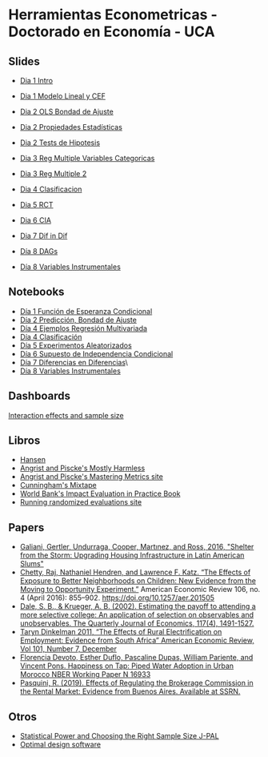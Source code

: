 # Herramientas Econometricas - Doctorado en Economía - UCA 

## Slides 
* [Dia 1 Intro ](slides/intro/intro.pdf)
* [Dia 1 Modelo Lineal y CEF](slides/cef/cef.pdf)
* [Dia 2 OLS Bondad de Ajuste](slides/regresion/regresion.pdf)
* [Dia 2 Propiedades Estadísticas](slides/regresion/regresion_propiedades_estadisticas.pdf)
* [Dia 2 Tests de Hipotesis](slides/regresion/test_hipotesis.pdf)

* [Dia 3 Reg Multiple Variables Categoricas](slides/regresion_multiple/reg_categoricas_como_explicativas.pdf)

* [Dia 3 Reg Multiple 2](slides/regresion_multiple/reg_multiple.pdf)

* [Dia 4 Clasificacion](https://github.com/rpasquini/econometria-iae/blob/main/slides/dia%203.pdf)
* [Dia 5 RCT](https://github.com/rpasquini/econometria-iae/blob/main/slides/dia%205%20sesgo%20selecci%C3%B3n%20y%20RCTs.pdf)
* [Dia 6 CIA](https://github.com/rpasquini/econometria-iae/blob/main/slides/dia%206%20CIA.pdf)
* [Dia 7 Dif in Dif](https://github.com/rpasquini/econometria-iae/blob/main/slides/dia%207%20DD.pdf)
* [Día 8 DAGs](https://github.com/rpasquini/econometria-iae/blob/main/slides/dia%208.pdf)
* [Día 8 Variables Instrumentales](https://github.com/rpasquini/econometria-iae/blob/main/slides/dia%208%20IVs.pdf)



## Notebooks

* [Día 1 Función de Esperanza Condicional](https://github.com/rpasquini/econometria-iae/blob/main/CEF.ipynb)
* [Día 2 Predicción, Bondad de Ajuste](https://github.com/rpasquini/econometria-iae/blob/main/OLS_2_Ajuste_Propiedades_Test_de_Hip%C3%B3tesis.ipynb) 
* [Día 4 Ejemplos Regresión Multivariada](https://github.com/rpasquini/econometria-iae/blob/main/Ejemplos_Regresion_Multiple.ipynb)
* [Día 4 Clasificación](https://github.com/rpasquini/econometria-iae/blob/main/5_Modelos_de_Clasificacion.ipynb)
* [Día 5 Experimentos Aleatorizados](https://github.com/rpasquini/econometria-iae/blob/main/Experimentos_Aleatorizados.ipynb)
* [Día 6 Supuesto de Independencia Condicional](https://github.com/rpasquini/econometria-iae/blob/main/CIA_y_Matching.ipynb) 
* [Día 7 Diferencias en Diferencias](https://github.com/rpasquini/econometria-iae/blob/main/Diferencias_en_Diferencias.ipynb)\
* [Día 8 Variables Instrumentales](https://github.com/rpasquini/econometria-iae/blob/main/Instrumental_Variables.ipynb)


## Dashboards

[Interaction effects and sample size](https://betasigma.tech/interaction-effects-and-sample-size/)


## Libros

* [Hansen](https://www.ssc.wisc.edu/~bhansen/econometrics/Econometrics.pdf)
* [Angrist and Piscke's Mostly Harmless](https://www.researchgate.net/publication/51992844_Mostly_Harmless_Econometrics_An_Empiricist's_Companion)
* [Angrist and Piscke's Mastering Metrics site](https://www.masteringmetrics.com/)
* [Cunningham's Mixtape](https://scunning.com/cunningham_mixtape.pdf)
* [World Bank's Impact Evaluation in Practice Book](https://www.worldbank.org/en/programs/sief-trust-fund/publication/impact-evaluation-in-practice)
* [Running randomized evaluations site](http://runningres.com/)

## Papers
* [Galiani, Gertler, Undurraga, Cooper, Martınez, and Ross, 2016, "Shelter from the Storm: Upgrading Housing Infrastructure in Latin American Slums"](https://wagner.nyu.edu/files/doctoral/ShelterFromTheStorm_(forthcoming%20JUEC).pdf)
* [Chetty, Raj, Nathaniel Hendren, and Lawrence F. Katz. “The Effects of Exposure to Better Neighborhoods on Children: New Evidence from the Moving to Opportunity Experiment.”](https://www.nber.org/system/files/working_papers/w21156/w21156.pdf) American Economic Review 106, no. 4 (April 2016): 855–902. https://doi.org/10.1257/aer.201505
* [Dale, S. B., & Krueger, A. B. (2002). Estimating the payoff to attending a more selective college: An application of selection on observables and unobservables. The Quarterly Journal of Economics, 117(4), 1491-1527.](https://cdn.theatlantic.com/static/mt/assets/business/dalekrueger_More_Selective_College.pdf)
* [Taryn Dinkelman 2011, “The Effects of Rural Electrification on Employment: Evidence from South Africa” American Economic Review, Vol 101, Number 7, December](https://www.energia.org/cm2/wp-content/uploads/2015/09/dinkelman_electricity_0810.pdf)
* [Florencia Devoto, Esther Duflo, Pascaline Dupas, William Pariente, and Vincent Pons. Happiness on Tap: Piped Water Adoption in Urban Morocco NBER Working Paper N 16933](https://web.stanford.edu/~pdupas/MoroccoWaterConnections.pdf)
* [Pasquini, R. (2019). Effects of Regulating the Brokerage Commission in the Rental Market: Evidence from Buenos Aires. Available at SSRN.](https://papers.ssrn.com/sol3/papers.cfm?abstract_id=3491321)

## Otros
* [Statistical Power and Choosing the Right Sample Size J-PAL](https://www.povertyactionlab.org/sites/default/files/research-resources/L5ChoosingTheRightSampleSize.pdf)
* [Optimal design software](https://sites.google.com/site/optimaldesignsoftware/home)
